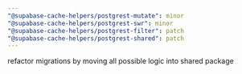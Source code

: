 ```yaml
---
"@supabase-cache-helpers/postgrest-mutate": minor
"@supabase-cache-helpers/postgrest-swr": minor
"@supabase-cache-helpers/postgrest-filter": patch
"@supabase-cache-helpers/postgrest-shared": patch
---
```


refactor migrations by moving all possible logic into shared package
